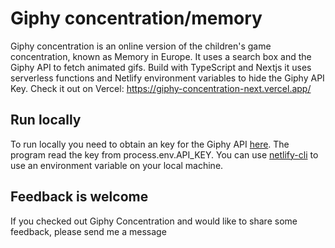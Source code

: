 # Giphy concentration/memory

Giphy concentration is an online version of the children's game concentration, known as Memory in Europe. It uses a search box and the Giphy API to fetch animated gifs. Build with TypeScript and Nextjs it uses serverless functions and Netlify environment variables to hide the Giphy API Key. Check it out on Vercel: https://giphy-concentration-next.vercel.app/

## Run locally
To run locally you need to obtain an key for the Giphy API [here](https://developers.giphy.com/docs/api). The program read the key from process.env.API_KEY.
You can use [netlify-cli](https://cli.netlify.com/) to use an environment variable on your local machine.

## Feedback is welcome
If you checked out Giphy Concentration and would like to share some feedback, please send me a message 